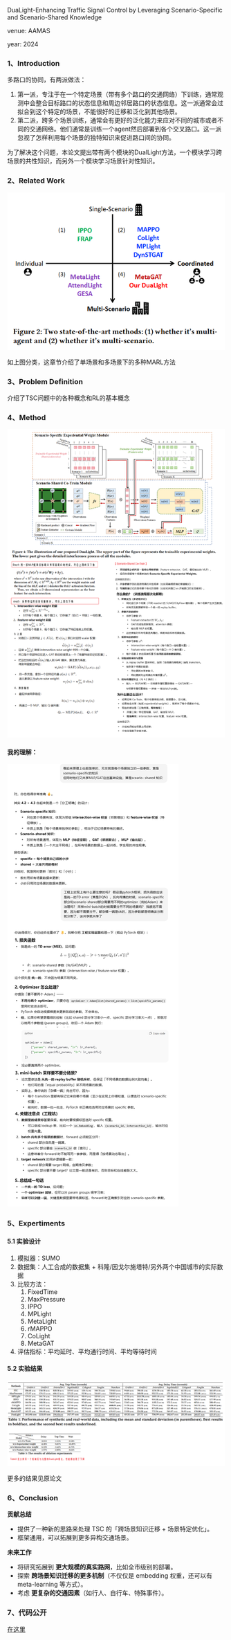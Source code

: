 DuaLight-Enhancing Traffic Signal Control by Leveraging Scenario-Specific and Scenario-Shared Knowledge

venue: AAMAS

year: 2024

### 1、Introduction

多路口的协同，有两派做法：

1. 第一派，专注于在一个特定场景（带有多个路口的交通网络）下训练，通常观测中会整合目标路口的状态信息和周边邻居路口的状态信息。这一派通常会过拟合到这个特定的场景，不能很好的迁移和泛化到其他场景。
2. 第二派，跨多个场景训练，通常会有更好的泛化能力来应对不同的城市或者不同的交通网络。他们通常是训练一个agent然后部署到各个交叉路口。这一派忽视了怎样利用每个场景的独特知识来促进路口间的协同。



为了解决这个问题，本论文提出带有两个模块的DualLight方法，一个模块学习跨场景的共性知识，而另外一个模块学习场景针对性知识。

### 2、Related Work

![image-20250923192829778](img/image-20250923192829778.png)

如上图分类，这章节介绍了单场景和多场景下的多种MARL方法

### 3、Problem Definition

介绍了TSC问题中的各种概念和RL的基本概念

### 4、Method

![image-20250923201255952](img/image-20250923201255952.png)

#### 我的理解：

![image-20250923202157439](img/image-20250923202157439.png)

### 5、Expertiments

#### 5.1 实验设计

1. 模拟器：SUMO
2. 数据集：人工合成的数据集 + 科隆/因戈尔施塔特/另外两个中国城市的实际数据
3. 比较方法：
   1. FixedTime
   2. MaxPressure
   3. IPPO
   4. MPLight
   5. MetaLight
   6. rMAPPO
   7. CoLight
   8. MetaGAT
4. 评估指标：平均延时、平均通行时间、平均等待时间

#### 5.2 实验结果

![image-20250923205341751](img/image-20250923205341751.png)

更多的结果见原论文

### 6、Conclusion

**贡献总结**

- 提供了一种新的思路来处理 TSC 的「跨场景知识迁移 + 场景特定优化」。
- 框架通用，可以拓展到更多异构交通场景。

**未来工作**

- 将研究拓展到 **更大规模的真实路网**，比如全市级别的部署。
- 探索 **跨场景知识迁移的更多机制**（不仅仅是 embedding 权重，还可以有 meta-learning 等方式）。
- 考虑 **更复杂的交通因素**（如行人、自行车、特殊事件）。

### 7、代码公开

[在这里](https://github.com/lujiaming-12138/DuaLight)